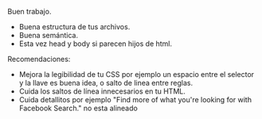 Buen trabajo.

- Buena estructura de tus archivos.
- Buena semántica.
- Esta vez head y body si parecen hijos de html.

Recomendaciones:

- Mejora la legibilidad de tu CSS por ejemplo un espacio entre el selector y la llave es buena idea, o salto de linea entre reglas.
- Cuida los saltos de línea innecesarios en tu HTML.
- Cuida detallitos por ejemplo "Find more of what you're looking for with Facebook Search." no esta alineado
